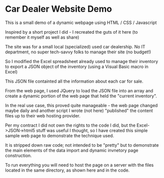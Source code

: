 
# Car Dealer Website Demo

This is a small demo of a dynamic webpage using HTML / CSS / Javascript

Inspired by a short project I did - I recreated the guts of it here (to remember
it myself as well as share)

The site was for a small local (specialized) used car dealership. No IT department,
no super tech-savvy folks to manage their site (no budget!)

So I modified the Excel spreadsheet already used to manage their inventory to
export a JSON object of the inventory (using a Visual Basic macro in Excel)

This JSON file containted all the information about each car for sale.

From the web page, I used JQuery to load the JSON file into an array and create
a dynamic portion of the web page that held the "current inventory".

In the real use case, this proved quite manageable - the web page changed maybe
daily and another script I wrote (not here) "published" the content files up to 
their web hosting provider.

Per my contract I did not own the rights to the code I did, but the Excel->JSON->html5
stuff was useful I thought, so I have created this simple sample web page to
demonstrate the technique used.

It is stripped down raw code; not intended to be "pretty" but to demonstrate the main
elements of the data import and dynamic invnetory page construction.


To run everything you will need to host the page on a server with the files located
in the same directory, as shown here and in the code.



